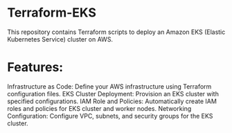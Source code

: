 # Terraform-EKS
This repository contains Terraform scripts to deploy an Amazon EKS (Elastic Kubernetes Service) cluster on AWS. 
# Features:
Infrastructure as Code: Define your AWS infrastructure using Terraform configuration files.
EKS Cluster Deployment: Provision an EKS cluster with specified configurations.
IAM Role and Policies: Automatically create IAM roles and policies for EKS cluster and worker nodes.
Networking Configuration: Configure VPC, subnets, and security groups for the EKS cluster.
